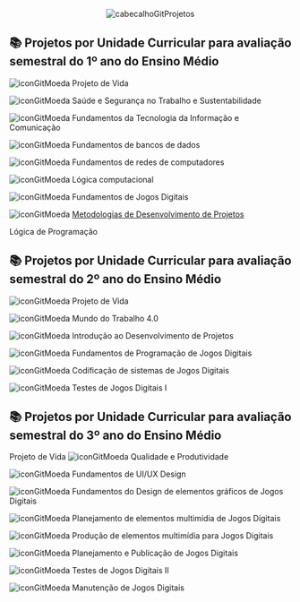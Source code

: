 <div align="center">

![cabecalhoGitProjetos](https://github.com/user-attachments/assets/a5fe5bd8-1eda-4e9f-9f52-8ffbfe84d6cf)

</div>

## 📚 Projetos por Unidade Curricular para avaliação semestral do 1º ano do Ensino Médio

![iconGitMoeda](https://github.com/user-attachments/assets/37471e61-7777-46b6-bb2c-d4579dc6f9d9) Projeto de Vida

![iconGitMoeda](https://github.com/user-attachments/assets/37471e61-7777-46b6-bb2c-d4579dc6f9d9) Saúde e Segurança no Trabalho e Sustentabilidade

![iconGitMoeda](https://github.com/user-attachments/assets/37471e61-7777-46b6-bb2c-d4579dc6f9d9) Fundamentos da Tecnologia da Informação e Comunicação

![iconGitMoeda](https://github.com/user-attachments/assets/37471e61-7777-46b6-bb2c-d4579dc6f9d9) Fundamentos de bancos de dados

![iconGitMoeda](https://github.com/user-attachments/assets/37471e61-7777-46b6-bb2c-d4579dc6f9d9) Fundamentos de redes de computadores

![iconGitMoeda](https://github.com/user-attachments/assets/37471e61-7777-46b6-bb2c-d4579dc6f9d9) Lógica computacional

![iconGitMoeda](https://github.com/user-attachments/assets/37471e61-7777-46b6-bb2c-d4579dc6f9d9) Fundamentos de Jogos Digitais

![iconGitMoeda](https://github.com/user-attachments/assets/37471e61-7777-46b6-bb2c-d4579dc6f9d9) [Metodologias de Desenvolvimento de Projetos](https://github.com/brunamota/ProgramacaoDeJogosDigitais/blob/main/Arquivos/Sprint%20anual%201%C2%BA%20ano%20-%20Metodologias%20de%20Desenvolvimento%20de%20Projetos.pdf)

Lógica de Programação

## 📚 Projetos por Unidade Curricular para avaliação semestral do 2º ano do Ensino Médio

![iconGitMoeda](https://github.com/user-attachments/assets/37471e61-7777-46b6-bb2c-d4579dc6f9d9) Projeto de Vida

![iconGitMoeda](https://github.com/user-attachments/assets/37471e61-7777-46b6-bb2c-d4579dc6f9d9) Mundo do Trabalho 4.0

![iconGitMoeda](https://github.com/user-attachments/assets/37471e61-7777-46b6-bb2c-d4579dc6f9d9) Introdução ao Desenvolvimento de Projetos

![iconGitMoeda](https://github.com/user-attachments/assets/37471e61-7777-46b6-bb2c-d4579dc6f9d9) Fundamentos de Programação de Jogos Digitais

![iconGitMoeda](https://github.com/user-attachments/assets/37471e61-7777-46b6-bb2c-d4579dc6f9d9) Codificação de sistemas de Jogos Digitais

![iconGitMoeda](https://github.com/user-attachments/assets/37471e61-7777-46b6-bb2c-d4579dc6f9d9) Testes de Jogos Digitais I

## 📚 Projetos por Unidade Curricular para avaliação semestral do 3º ano do Ensino Médio

Projeto de Vida
![iconGitMoeda](https://github.com/user-attachments/assets/37471e61-7777-46b6-bb2c-d4579dc6f9d9) Qualidade e Produtividade

![iconGitMoeda](https://github.com/user-attachments/assets/37471e61-7777-46b6-bb2c-d4579dc6f9d9) Fundamentos de UI/UX Design

![iconGitMoeda](https://github.com/user-attachments/assets/37471e61-7777-46b6-bb2c-d4579dc6f9d9) Fundamentos do Design de elementos gráficos de Jogos Digitais

![iconGitMoeda](https://github.com/user-attachments/assets/37471e61-7777-46b6-bb2c-d4579dc6f9d9) Planejamento de elementos multimídia de Jogos Digitais

![iconGitMoeda](https://github.com/user-attachments/assets/37471e61-7777-46b6-bb2c-d4579dc6f9d9) Produção de elementos multimídia para Jogos Digitais

![iconGitMoeda](https://github.com/user-attachments/assets/37471e61-7777-46b6-bb2c-d4579dc6f9d9) Planejamento e Publicação de Jogos Digitais

![iconGitMoeda](https://github.com/user-attachments/assets/37471e61-7777-46b6-bb2c-d4579dc6f9d9) Testes de Jogos Digitais II

![iconGitMoeda](https://github.com/user-attachments/assets/37471e61-7777-46b6-bb2c-d4579dc6f9d9) Manutenção de Jogos Digitais

